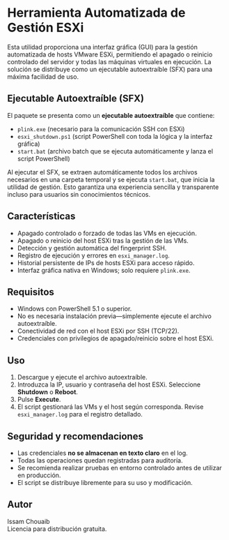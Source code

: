 # Herramienta Automatizada de Gestión ESXi

Esta utilidad proporciona una interfaz gráfica (GUI) para la gestión automatizada de hosts VMware ESXi, permitiendo el apagado o reinicio controlado del servidor y todas las máquinas virtuales en ejecución. La solución se distribuye como un ejecutable autoextraíble (SFX) para una máxima facilidad de uso.

## Ejecutable Autoextraíble (SFX)

El paquete se presenta como un **ejecutable autoextraíble** que contiene:

- `plink.exe` (necesario para la comunicación SSH con ESXi)
- `esxi_shutdown.ps1` (script PowerShell con toda la lógica y la interfaz gráfica)
- `start.bat` (archivo batch que se ejecuta automáticamente y lanza el script PowerShell)

Al ejecutar el SFX, se extraen automáticamente todos los archivos necesarios en una carpeta temporal y se ejecuta `start.bat`, que inicia la utilidad de gestión. Esto garantiza una experiencia sencilla y transparente incluso para usuarios sin conocimientos técnicos.

## Características

- Apagado controlado o forzado de todas las VMs en ejecución.
- Apagado o reinicio del host ESXi tras la gestión de las VMs.
- Detección y gestión automática del fingerprint SSH.
- Registro de ejecución y errores en `esxi_manager.log`.
- Historial persistente de IPs de hosts ESXi para acceso rápido.
- Interfaz gráfica nativa en Windows; solo requiere `plink.exe`.

## Requisitos

- Windows con PowerShell 5.1 o superior.
- No es necesaria instalación previa—simplemente ejecute el archivo autoextraíble.
- Conectividad de red con el host ESXi por SSH (TCP/22).
- Credenciales con privilegios de apagado/reinicio sobre el host ESXi.

## Uso

1. Descargue y ejecute el archivo autoextraíble.
2. Introduzca la IP, usuario y contraseña del host ESXi. Seleccione **Shutdown** o **Reboot**.
3. Pulse **Execute**.
4. El script gestionará las VMs y el host según corresponda. Revise `esxi_manager.log` para el registro detallado.

## Seguridad y recomendaciones

- Las credenciales **no se almacenan en texto claro** en el log.
- Todas las operaciones quedan registradas para auditoría.
- Se recomienda realizar pruebas en entorno controlado antes de utilizar en producción.
- El script se distribuye libremente para su uso y modificación.

## Autor

Issam Chouaib  
Licencia para distribución gratuita.
